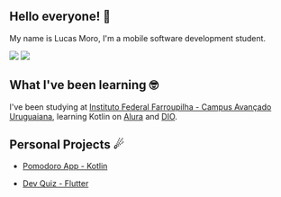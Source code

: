 ## Hello everyone! 👋

My name is Lucas Moro, I'm a mobile software development student.

<a href="https://www.linkedin.com/in/lucasrmoro/" target="_blank"><img src="https://img.shields.io/badge/-LinkedIn-%230077B5?style=for-the-badge&logo=linkedin&logoColor=white" target="_blank"></a> 
<a href="mailto:lucas.rmoro1@gmail.com?Subject=Título%20da%20mensagem" target="_blank"><img src="https://img.shields.io/badge/-Gmail-lightgray?style=for-the-badge&logo=Gmail&logoColor=white" target="_blank"></a> 

## What I've been learning 🤓

I've been studying at [Instituto Federal Farroupilha - Campus Avançado Uruguaiana](https://www.iffarroupilha.edu.br/uruguaiana), learning Kotlin on [Alura](https://www.alura.com.br/sobre) and [DIO](https://digitalinnovation.one).

## Personal Projects ☄

- [Pomodoro App - Kotlin](https://github.com/lucasrmoro/PomodoroApp)

- [Dev Quiz - Flutter](https://github.com/lucasrmoro/DevQuiz)
